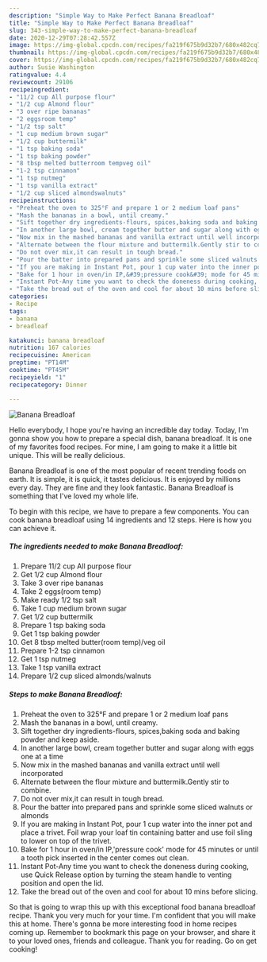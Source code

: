 ```yaml
---
description: "Simple Way to Make Perfect Banana Breadloaf"
title: "Simple Way to Make Perfect Banana Breadloaf"
slug: 343-simple-way-to-make-perfect-banana-breadloaf
date: 2020-12-29T07:28:42.557Z
image: https://img-global.cpcdn.com/recipes/fa219f675b9d32b7/680x482cq70/banana-breadloaf-recipe-main-photo.jpg
thumbnail: https://img-global.cpcdn.com/recipes/fa219f675b9d32b7/680x482cq70/banana-breadloaf-recipe-main-photo.jpg
cover: https://img-global.cpcdn.com/recipes/fa219f675b9d32b7/680x482cq70/banana-breadloaf-recipe-main-photo.jpg
author: Susie Washington
ratingvalue: 4.4
reviewcount: 29106
recipeingredient:
- "11/2 cup All purpose flour"
- "1/2 cup Almond flour"
- "3 over ripe bananas"
- "2 eggsroom temp"
- "1/2 tsp salt"
- "1 cup medium brown sugar"
- "1/2 cup buttermilk"
- "1 tsp baking soda"
- "1 tsp baking powder"
- "8 tbsp melted butterroom tempveg oil"
- "1-2 tsp cinnamon"
- "1 tsp nutmeg"
- "1 tsp vanilla extract"
- "1/2 cup sliced almondswalnuts"
recipeinstructions:
- "Preheat the oven to 325°F and prepare 1 or 2 medium loaf pans"
- "Mash the bananas in a bowl, until creamy."
- "Sift together dry ingredients-flours, spices,baking soda and baking powder and keep aside."
- "In another large bowl, cream together butter and sugar along with eggs one at a time"
- "Now mix in the mashed bananas and vanilla extract until well incorporated"
- "Alternate between the flour mixture and buttermilk.Gently stir to combine."
- "Do not over mix,it can result in tough bread."
- "Pour the batter into prepared pans and sprinkle some sliced walnuts or almonds"
- "If you are making in Instant Pot, pour 1 cup water into the inner pot and place a trivet. Foil wrap your loaf tin containing batter and use foil sling to lower on top of the trivet."
- "Bake for 1 hour in oven/in IP,&#39;pressure cook&#39; mode for 45 minutes or until a tooth pick inserted in the center comes out clean."
- "Instant Pot-Any time you want to check the doneness during cooking, use Quick Release option by turning the steam handle to venting position and open the lid."
- "Take the bread out of the oven and cool for about 10 mins before slicing."
categories:
- Recipe
tags:
- banana
- breadloaf

katakunci: banana breadloaf 
nutrition: 167 calories
recipecuisine: American
preptime: "PT14M"
cooktime: "PT45M"
recipeyield: "1"
recipecategory: Dinner

---
```



![Banana Breadloaf](https://img-global.cpcdn.com/recipes/fa219f675b9d32b7/680x482cq70/banana-breadloaf-recipe-main-photo.jpg)

Hello everybody, I hope you're having an incredible day today. Today, I'm gonna show you how to prepare a special dish, banana breadloaf. It is one of my favorites food recipes. For mine, I am going to make it a little bit unique. This will be really delicious.



Banana Breadloaf is one of the most popular of recent trending foods on earth. It is simple, it is quick, it tastes delicious. It is enjoyed by millions every day. They are fine and they look fantastic. Banana Breadloaf is something that I've loved my whole life.


To begin with this recipe, we have to prepare a few components. You can cook banana breadloaf using 14 ingredients and 12 steps. Here is how you can achieve it.

<!--inarticleads1-->

##### The ingredients needed to make Banana Breadloaf:

1. Prepare 11/2 cup All purpose flour
1. Get 1/2 cup Almond flour
1. Take 3 over ripe bananas
1. Take 2 eggs(room temp)
1. Make ready 1/2 tsp salt
1. Take 1 cup medium brown sugar
1. Get 1/2 cup buttermilk
1. Prepare 1 tsp baking soda
1. Get 1 tsp baking powder
1. Get 8 tbsp melted butter(room temp)/veg oil
1. Prepare 1-2 tsp cinnamon
1. Get 1 tsp nutmeg
1. Take 1 tsp vanilla extract
1. Prepare 1/2 cup sliced almonds/walnuts




<!--inarticleads2-->

##### Steps to make Banana Breadloaf:

1. Preheat the oven to 325°F and prepare 1 or 2 medium loaf pans
1. Mash the bananas in a bowl, until creamy.
1. Sift together dry ingredients-flours, spices,baking soda and baking powder and keep aside.
1. In another large bowl, cream together butter and sugar along with eggs one at a time
1. Now mix in the mashed bananas and vanilla extract until well incorporated
1. Alternate between the flour mixture and buttermilk.Gently stir to combine.
1. Do not over mix,it can result in tough bread.
1. Pour the batter into prepared pans and sprinkle some sliced walnuts or almonds
1. If you are making in Instant Pot, pour 1 cup water into the inner pot and place a trivet. Foil wrap your loaf tin containing batter and use foil sling to lower on top of the trivet.
1. Bake for 1 hour in oven/in IP,&#39;pressure cook&#39; mode for 45 minutes or until a tooth pick inserted in the center comes out clean.
1. Instant Pot-Any time you want to check the doneness during cooking, use Quick Release option by turning the steam handle to venting position and open the lid.
1. Take the bread out of the oven and cool for about 10 mins before slicing.




So that is going to wrap this up with this exceptional food banana breadloaf recipe. Thank you very much for your time. I'm confident that you will make this at home. There's gonna be more interesting food in home recipes coming up. Remember to bookmark this page on your browser, and share it to your loved ones, friends and colleague. Thank you for reading. Go on get cooking!
